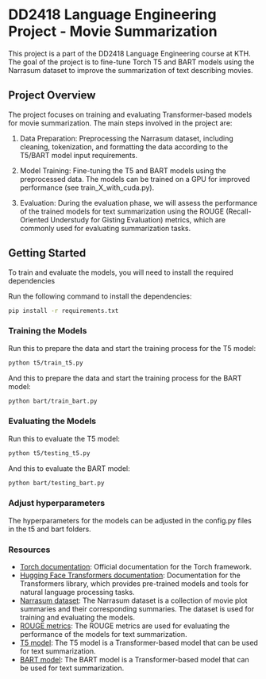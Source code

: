 # DD2418 Language Engineering Project - Movie Summarization

This project is a part of the DD2418 Language Engineering course at KTH. The goal of the project is to fine-tune Torch T5 and BART models using the Narrasum dataset to improve the summarization of text describing movies.

## Project Overview

The project focuses on training and evaluating Transformer-based models for movie summarization. The main steps involved in the project are:

1. Data Preparation: Preprocessing the Narrasum dataset, including cleaning, tokenization, and formatting the data according to the T5/BART model input requirements.

2. Model Training: Fine-tuning the T5 and BART models using the preprocessed data. The models can be trained on a GPU for improved performance (see train_X_with_cuda.py).

3. Evaluation: During the evaluation phase, we will assess the performance of the trained models for text summarization using the ROUGE (Recall-Oriented Understudy for Gisting Evaluation) metrics, which are commonly used for evaluating summarization tasks.

## Getting Started
To train and evaluate the models, you will need to install the required dependencies

Run the following command to install the dependencies:
``` bash
pip install -r requirements.txt
```

### Training the Models
Run this to prepare the data and start the training process for the T5 model:

``` bash
python t5/train_t5.py
```

And this to prepare the data and start the training process for the BART model:

``` bash
python bart/train_bart.py
```

### Evaluating the Models
Run this to evaluate the T5 model:

``` bash
python t5/testing_t5.py
```

And this to evaluate the BART model:

``` bash
python bart/testing_bart.py
```

### Adjust hyperparameters
The hyperparameters for the models can be adjusted in the config.py files in the t5 and bart folders.



### Resources
- [Torch documentation](https://pytorch.org/docs/stable/index.html): Official documentation for the Torch framework.
- [Hugging Face Transformers documentation](https://huggingface.co/transformers/): Documentation for the Transformers library, which provides pre-trained models and tools for natural language processing tasks.
- [Narrasum dataset](https://arxiv.org/abs/2212.01476): The Narrasum dataset is a collection of movie plot summaries and their corresponding summaries. The dataset is used for training and evaluating the models.
- [ROUGE metrics](https://en.wikipedia.org/wiki/ROUGE_(metric)): The ROUGE metrics are used for evaluating the performance of the models for text summarization.
- [T5 model](https://arxiv.org/abs/1910.10683): The T5 model is a Transformer-based model that can be used for text summarization.
- [BART model](https://arxiv.org/abs/1910.13461): The BART model is a Transformer-based model that can be used for text summarization.